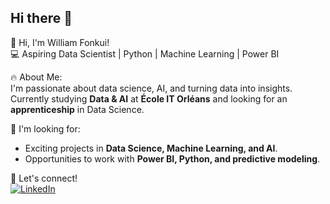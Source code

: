 ## Hi there 👋

<!--
**liam237/liam237** is a ✨ _special_ ✨ repository because its `README.md` (this file) appears on your GitHub profile.

Here are some ideas to get you started:

- 🔭 I’m currently working on ...
- 🌱 I’m currently learning ...
- 👯 I’m looking to collaborate on ...
- 🤔 I’m looking for help with ...
- 💬 Ask me about ...
- 📫 How to reach me: ...
- 😄 Pronouns: ...
- ⚡ Fun fact: ...
-->
👋 Hi, I'm William Fonkui!  
💻 Aspiring Data Scientist | Python | Machine Learning | Power BI  

🔥 About Me:  
I'm passionate about data science, AI, and turning data into insights. Currently studying **Data & AI** at **École IT Orléans** and looking for an **apprenticeship** in Data Science.

📌 I'm looking for:  
- Exciting projects in **Data Science, Machine Learning, and AI**.  
- Opportunities to work with **Power BI, Python, and predictive modeling**.

🎯 Let's connect!  
[![LinkedIn](https://img.shields.io/badge/LinkedIn-Connect-blue?logo=linkedin)](https://www.linkedin.com/in/data-williamfonkui/)
